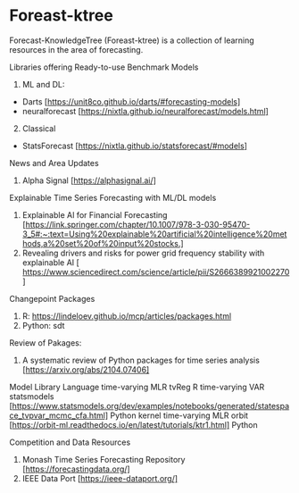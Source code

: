 # Foreast-ktree
Forecast-KnowledgeTree (Foreast-ktree) is a collection of learning resources in the area of forecasting.

Libraries offering Ready-to-use Benchmark Models
1. ML and DL: 
- Darts [https://unit8co.github.io/darts/#forecasting-models]
- neuralforecast [https://nixtla.github.io/neuralforecast/models.html]
2. Classical
- StatsForecast [https://nixtla.github.io/statsforecast/#models]

News and Area Updates
1. Alpha Signal [https://alphasignal.ai/]

Explainable Time Series Forecasting with ML/DL models
1. Explainable AI for Financial Forecasting [https://link.springer.com/chapter/10.1007/978-3-030-95470-3_5#:~:text=Using%20explainable%20artificial%20intelligence%20methods,a%20set%20of%20input%20stocks.]
2. Revealing drivers and risks for power grid frequency stability with explainable AI [ https://www.sciencedirect.com/science/article/pii/S2666389921002270]


Changepoint Packages
1. R: https://lindeloev.github.io/mcp/articles/packages.html
2. Python: sdt



Review of Pakages:
1. A systematic review of Python packages for time series analysis [https://arxiv.org/abs/2104.07406]

Model	Library	Language
time-varying MLR	tvReg	R
time-varying VAR	statsmodels [https://www.statsmodels.org/dev/examples/notebooks/generated/statespace_tvpvar_mcmc_cfa.html]	Python
kernel time-varying MLR	orbit [https://orbit-ml.readthedocs.io/en/latest/tutorials/ktr1.html]	Python






Competition and Data Resources
1. Monash Time Series Forecasting Repository [https://forecastingdata.org/]
2. IEEE Data Port [https://ieee-dataport.org/]
